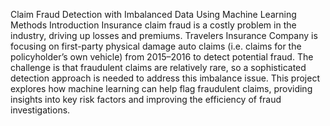 Claim Fraud Detection with Imbalanced Data Using Machine Learning Methods
Introduction
Insurance claim fraud is a costly problem in the industry, driving up losses and premiums. Travelers Insurance Company is focusing on first-party physical damage auto claims (i.e. claims for the policyholder’s own vehicle) from 2015–2016 to detect potential fraud. The challenge is that fraudulent claims are relatively rare, so a sophisticated detection approach is needed to address this imbalance issue. This project explores how machine learning can help flag fraudulent claims, providing insights into key risk factors and improving the efficiency of fraud investigations.
